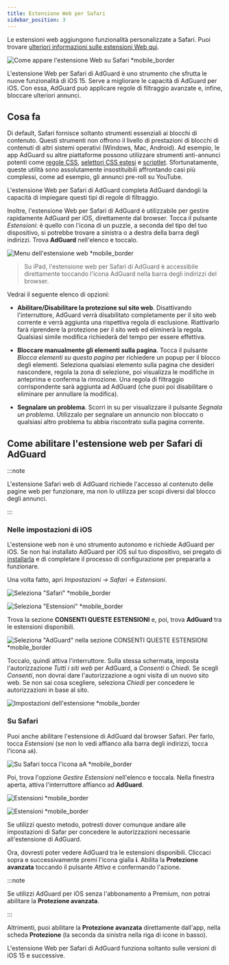 ```yaml
---
title: Estensione Web per Safari
sidebar_position: 3
---
```


Le estensioni web aggiungono funzionalità personalizzate a Safari. Puoi trovare [ulteriori informazioni sulle estensioni Web qui](https://developer.apple.com/documentation/safariservices/safari_web_extensions).

![Come appare l'estensione Web su Safari *mobile_border](https://cdn.adtidy.org/public/Adguard/kb/iOS/webext/menu_en.png)

L'estensione Web per Safari di AdGuard è uno strumento che sfrutta le nuove funzionalità di iOS 15. Serve a migliorare le capacità di AdGuard per iOS. Con essa, AdGuard può applicare regole di filtraggio avanzate e, infine, bloccare ulteriori annunci.

## Cosa fa

Di default, Safari fornisce soltanto strumenti essenziali ai blocchi di contenuto. Questi strumenti non offrono il livello di prestazioni di blocchi di contenuti di altri sistemi operativi (Windows, Mac, Android). Ad esempio, le app AdGuard su altre piattaforme possono utilizzare strumenti anti-annunci potenti come [regole CSS](/general/ad-filtering/create-own-filters#cosmetic-css-rules), [selettori CSS estesi](/general/ad-filtering/create-own-filters#extended-css-selectors) e [scriptlet](/general/ad-filtering/create-own-filters#scriptlets). Sfortunatamente, queste utilità sono assolutamente insostituibili affrontando casi più complessi, come ad esempio, gli annunci pre-roll su YouTube.

L'estensione Web per Safari di AdGuard completa AdGuard dandogli la capacità di impiegare questi tipi di regole di filtraggio.

Inoltre, l'estensione Web per Safari di AdGuard è utilizzabile per gestire rapidamente AdGuard per iOS, direttamente dal browser. Tocca il pulsante *Estensioni*: è quello con l'icona di un puzzle, a seconda del tipo del tuo dispositivo, si potrebbe trovare a sinistra o a destra della barra degli indirizzi. Trova **AdGuard** nell'elenco e toccalo.

![Menu dell'estensione web *mobile_border](https://cdn.adtidy.org/public/Adguard/kb/iOS/webext/ext_adguard_en.png?1)

> Su iPad, l'estensione web per Safari di AdGuard è accessibile direttamente toccando l'icona AdGuard nella barra degli indirizzi del browser.

Vedrai il seguente elenco di opzioni:

- **Abilitare/Disabilitare la protezione sul sito web**. Disattivando l'interruttore, AdGuard verrà disabilitato completamente per il sito web corrente e verrà aggiunta una rispettiva regola di esclusione. Riattivarlo farà riprendere la protezione per il sito web ed eliminerà la regola. Qualsiasi simile modifica richiederà del tempo per essere effettiva.

- **Bloccare manualmente gli elementi sulla pagina**. Tocca il pulsante *Blocca elementi su questa pagina* per richiedere un popup per il blocco degli elementi. Seleziona qualsiasi elemento sulla pagina che desideri nascondere, regola la zona di selezione, poi visualizza le modifiche in anteprima e conferma la rimozione. Una regola di filtraggio corrispondente sarà aggiunta ad AdGuard (che puoi poi disabilitare o eliminare per annullare la modifica).

- **Segnalare un problema**. Scorri in su per visualizzare il pulsante *Segnala un problema*. Utilizzalo per segnalare un annuncio non bloccato o qualsiasi altro problema tu abbia riscontrato sulla pagina corrente.

## Come abilitare l'estensione web per Safari di AdGuard

:::note

L'estensione Safari web di AdGuard richiede l'accesso al contenuto delle pagine web per funzionare, ma non lo utilizza per scopi diversi dal blocco degli annunci.

:::

### Nelle impostazioni di iOS

L'estensione web non è uno strumento autonomo e richiede AdGuard per iOS. Se non hai installato AdGuard per iOS sul tuo dispositivo, sei pregato di [installarla](../installation) e di completare il processo di configurazione per prepararla a funzionare.

Una volta fatto, apri *Impostazioni → Safari → Estensioni*.

![Seleziona "Safari" *mobile_border](https://cdn.adtidy.org/public/Adguard/kb/iOS/webext/settings1_en.png)

![Seleziona "Estensioni" *mobile_border](https://cdn.adtidy.org/public/Adguard/kb/iOS/webext/settings2_en.png)

Trova la sezione **CONSENTI QUESTE ESTENSIONI** e, poi, trova **AdGuard** tra le estensioni disponibili.

![Seleziona "AdGuard" nella sezione CONSENTI QUESTE ESTENSIONI *mobile_border](https://cdn.adtidy.org/public/Adguard/kb/iOS/webext/settings3_en.png)

Toccalo, quindi attiva l'interruttore. Sulla stessa schermata, imposta l'autorizzazione *Tutti i siti web* per AdGuard, a *Consenti* o *Chiedi*. Se scegli *Consenti*, non dovrai dare l'autorizzazione a ogni visita di un nuovo sito web. Se non sai cosa scegliere, seleziona *Chiedi* per concedere le autorizzazioni in base al sito.

![Impostazioni dell'estensione *mobile_border](https://cdn.adtidy.org/public/Adguard/kb/iOS/webext/settings4_en.png)

### Su Safari

Puoi anche abilitare l'estensione di AdGuard dal browser Safari. Per farlo, tocca *Estensioni* (se non lo vedi affianco alla barra degli indirizzi, tocca l'icona `aA`).

![Su Safari tocca l'icona aA *mobile_border](https://cdn.adtidy.org/public/Adguard/kb/iOS/webext/safari1_en.png)

Poi, trova l'opzione *Gestire Estensioni* nell'elenco e toccala. Nella finestra aperta, attiva l'interruttore affianco ad **AdGuard**.

![Estensioni *mobile_border](https://cdn.adtidy.org/public/Adguard/kb/iOS/webext/safari2_en.png)

![Estensioni *mobile_border](https://cdn.adtidy.org/public/Adguard/kb/iOS/webext/safari3_en.png)

Se utilizzi questo metodo, potresti dover comunque andare alle impostazioni di Safar per concedere le autorizzazioni necessarie all'estensione di AdGuard.

Ora, dovresti poter vedere AdGuard tra le estensioni disponibili. Cliccaci sopra e successivamente premi l'icona gialla **i**. Abilita la **Protezione avanzata** toccando il pulsante *Attiva* e confermando l'azione.

:::note

Se utilizzi AdGuard per iOS senza l'abbonamento a Premium, non potrai abilitare la **Protezione avanzata**.

:::

Altrimenti, puoi abilitare la **Protezione avanzata** direttamente dall'app, nella scheda **Protezione** (la seconda da sinistra nella riga di icone in basso).

L'estensione Web per Safari di AdGuard funziona soltanto sulle versioni di iOS 15 e successive.

